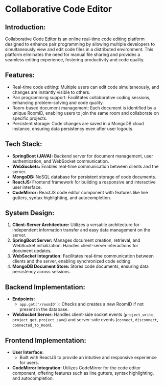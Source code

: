 # Collaborative Code Editor

## Introduction:

Collaborative Code Editor is an online real-time code editing platform designed to enhance pair programming by allowing multiple developers to simultaneously view and edit code files in a distributed environment. This platform eliminates the need for manual file sharing and provides a seamless editing experience, fostering productivity and code quality.

## Features:

- Real-time code editing: Multiple users can edit code simultaneously, and changes are instantly visible to others.
- Pair programming support: Facilitates collaborative coding sessions, enhancing problem-solving and code quality.
- Room-based document management: Each document is identified by a unique RoomID, enabling users to join the same room and collaborate on specific projects.
- Persistent storage: Code changes are saved in a MongoDB cloud instance, ensuring data persistency even after user logouts.

## Tech Stack:

- **SpringBoot (JAVA):** Backend server for document management, user authentication, and WebSocket communication.
- **WebSockets:** Enables real-time communication between clients and the server.
- **MongoDB:** NoSQL database for persistent storage of code documents.
- **ReactJS:** Frontend framework for building a responsive and interactive user interface.
- **CodeMirror:** ReactJS code editor component with features like line gutters, syntax highlighting, and autocompletion.

## System Design:

1. **Client-Server Architecture:** Utilizes a versatile architecture for independent information transfer and easy data management on the server.
2. **SpringBoot Server:** Manages document creation, retrieval, and WebSocket initialization. Handles client-server interactions for document updates.
3. **WebSocket Integration:** Facilitates real-time communication between clients and the server, enabling synchronized code editing.
4. **MongoDB Document Store:** Stores code documents, ensuring data persistency across sessions.

## Backend Implementation:

- **Endpoints:**
  - `app.get('/roomID')`: Checks and creates a new RoomID if not present in the database.
- **WebSocket Server:** Handles client-side socket events (`project_write`, `project_get`, `project_save`) and server-side events (`connect`, `disconnect`, `connected_to_Room`).

## Frontend Implementation:

- **User Interface:**
  - Built with ReactJS to provide an intuitive and responsive experience for users.
- **CodeMirror Integration:** Utilizes CodeMirror for the code editor component, offering features such as line gutters, syntax highlighting, and autocompletion.
